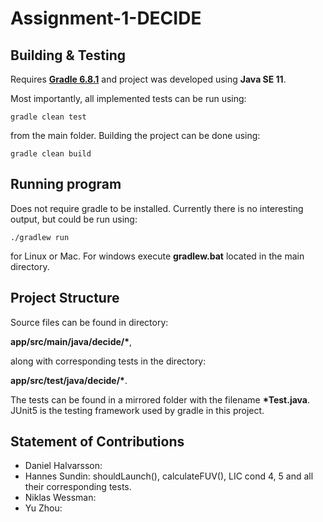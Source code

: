 # Assignment-1-DECIDE

## Building & Testing

Requires [**Gradle 6.8.1**](https://gradle.org/releases/) and project was developed using **Java SE 11**.

Most importantly, all implemented tests can be run using:
```
gradle clean test
```
from the main folder. Building the project can be done using:
```
gradle clean build
```

## Running program
Does not require gradle to be installed. Currently there is no interesting output, but could be run using:
```
./gradlew run
```
for Linux or Mac. For windows execute **gradlew.bat** located in the main directory.

## Project Structure

Source files can be found in directory: 

**app/src/main/java/decide/\***, 

along with corresponding tests in the directory: 

**app/src/test/java/decide/\***. 

The tests can be found in a mirrored folder with the filename **\*Test.java**. JUnit5 is the testing framework used by gradle in this project.

## Statement of Contributions

* Daniel Halvarsson: 
* Hannes Sundin: shouldLaunch(), calculateFUV(), LIC cond 4, 5 and all their corresponding tests.
* Niklas Wessman: 
* Yu Zhou: 